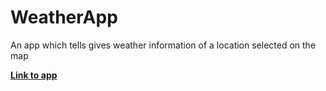 # WeatherApp

An app which tells gives weather information of a location selected on the map 

**[Link to app](http://bookie-cheetah-82665.bitballoon.com/)**
